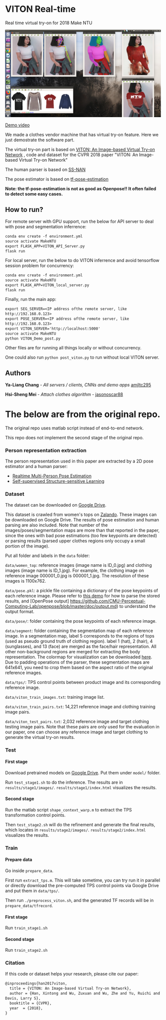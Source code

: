 # VITON Real-time

Real time virtual try-on for 2018 Make NTU

![result1](images/result1.png)

[Demo video](https://youtu.be/21y2Ly9FVl0)

We made a clothes vendor machine that has virtual try-on feature. Here we just demostrate the software part.

The virtual try-on part is based on [VITON: An Image-based Virtual Try-on Network](https://github.com/xthan/VITON)
, code and dataset for the CVPR 2018 paper "VITON: An Image-based Virtual Try-on Network"

The human parser is based on [SS-NAN](https://github.com/llltttppp/SS-NAN)

The pose estimator is based on [tf-pose-estimation](https://github.com/ildoonet/tf-pose-estimation)

**Note: the tf-pose-estimation is not as good as Openpose!! It often failed to detect some easy cases.**


## How to run?

For remote server with GPU support, run the below for API server to deal with pose and segmentation inferrence:
```
conda env create -f environment.yml
source activate MakeNTU
export FLASK_APP=VITON_API_Server.py
flask run
```

For local server, run the below to do VITON inferrence and avoid tensorflow session problem for concurrency:
```
conda env create -f environment.yml
source activate MakeNTU
export FLASK_APP=VITON_local_server.py
flask run
```

Finally, run the main app:
```
export SEG_SERVER=<IP address ofthe remote server, like http://192.168.0.123>
export POSE_SERVER=<IP address ofthe remote server, like http://192.168.0.123>
export VITON_SERVER='http://localhost:5000'
source activate MakeNTU
python VITON_Demo_post.py
```

Other files are for running all things locally or without concurrency.

One could also run ```python post_viton.py``` to run without local VITON server.

## Authors

**Ya-Liang Chang** - *All servers / clients, CNNs and demo apps*  [amjltc295](https://github.com/amjltc295)

**Hsi-Sheng Mei** - *Attach clothes algorithm* - [jasonoscar88](https://github.com/jasonoscar88)

# The below are from the original repo.

The original repo uses matlab script instead of end-to-end network.

This repo does not implement the second stage of the original repo.

### Person representation extraction
The person representation used in this paper are extracted by a 2D pose estimator and a human parser:
* [Realtime Multi-Person Pose Estimation](https://github.com/ZheC/Realtime_Multi-Person_Pose_Estimation)
* [Self-supervised Structure-sensitive Learning](https://github.com/Engineering-Course/LIP_SSL)

### Dataset

The dataset can be downloaded on [Google Drive](https://drive.google.com/drive/folders/1-RIcmjQKTqsf3PZsoHT4hivNngx_3386?usp=sharing).

This dataset is crawled from women's tops on [Zalando](https://www.zalando.co.uk/womens-clothing-tops/). These images can be downloaded on Google Drive. The results of pose estimation and human parsing are also included. Note that number of the images/poses/segmentation maps are more than that reported in the paper, since the ones with bad pose estimations (too few keypoints are detected) or parsing results (parsed upper clothes regions only occupy a small portion of the image).

Put all folder and labels in the ```data``` folder:

```data/women_top```: reference images (image name is ID_0.jpg) and clothing images (image name is ID_1.jpg). For example, the clothing image on reference image 000001_0.jpg is 000001_1.jpg. The resolution of these images is 1100x762.

```data/pose.pkl```: a pickle file containing a dictionary of the pose keypoints of each reference image. Please refer to [this demo](https://github.com/ZheC/Realtime_Multi-Person_Pose_Estimation/blob/master/testing/python/demo.ipynb) for how to parse the stored results, and [OpenPose output] https://github.com/CMU-Perceptual-Computing-Lab/openpose/blob/master/doc/output.md) to understand the output format.

```data/pose/```: folder containing the pose keypoints of each reference image.

```data/segment```: folder containing the segmentation map of each reference image. In a segmentation map, label 5 corresponds to the regions of tops (used as pseudo ground truth of clothing region). label 1 (hat), 2 (hair), 4 (sunglasses), and 13 (face) are merged as the face/hair representation. All other non-background regions are merged for extracting the body representation. The colormap for visualization can be downloaded [here](https://github.com/Engineering-Course/LIP_SSL/blob/master/human_colormap.mat). Due to padding operations of the parser, these segmentation maps are 641x641, you need to crop them based on the aspect ratio of the original reference images.

```data/tps/```: TPS control points between product image and its corresponding reference image.

```data/viton_train_images.txt```: training image list.

```data/viton_train_pairs.txt```: 14,221 reference image and clothing training image pairs.

```data/viton_test_pairs.txt```: 2,032 reference image and target clothing testing image pairs. Note that these pairs are only used for the evaluation in our paper, one can choose any reference image and target clothing to generate the virtual try-on results.

### Test

#### First stage
Download pretrained models on [Google Drive](https://drive.google.com/drive/folders/1qFU4KmvnEr4CwEFXQZS_6Ebw5dPJAE21?usp=sharing). Put them under ```model/``` folder.

Run ```test_stage1.sh``` to do the inference.
The results are in ```results/stage1/images/```. ```results/stage1/index.html``` visualizes the results.

#### Second stage

Run the matlab script ```shape_context_warp.m``` to extract the TPS transformation control points.

Then ```test_stage2.sh``` will do the refinement and generate the final results, which locates in ```results/stage2/images/```. ```results/stage2/index.html``` visualizes the results.


### Train

#### Prepare data
Go inside ```prepare_data```. 

First run ```extract_tps.m```. This will take sometime, you can try run it in parallel or directly download the pre-computed TPS control points via Google Drive and put them in ```data/tps/```.

Then run ```./preprocess_viton.sh```, and the generated TF records will be in ```prepare_data/tfrecord```.


#### First stage
Run ```train_stage1.sh```

#### Second stage
Run ```train_stage2.sh```


<!---
### Todo list
- [x] Code of testing the first stage.
- [x] Data preparation code.
- [x] Code of training the first stage.
- [x] Shape context matching and warping.
- [x] Code of testing the second stage.
- [x] Code of training the second stage.
-->

### Citation

If this code or dataset helps your research, please cite our paper:


    @inproceedings{han2017viton,
      title = {VITON: An Image-based Virtual Try-on Network},
      author = {Han, Xintong and Wu, Zuxuan and Wu, Zhe and Yu, Ruichi and Davis, Larry S},
      booktitle = {CVPR},
      year  = {2018},
    }
